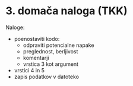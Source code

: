 # 3. domača naloga (TKK)

Naloge:
- poenostaviti kodo:
	- odpraviti potencialne napake
	- preglednost, berljivost
	- komentarji
	- vrstica 3 kot argument
- vrstici 4 in 5
- zapis podatkov v datoteko
